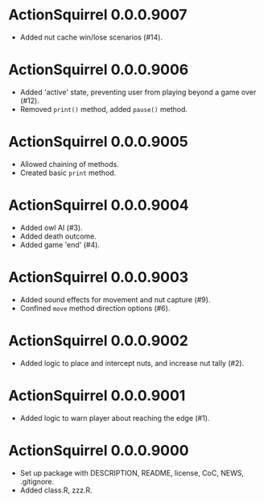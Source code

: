 # ActionSquirrel 0.0.0.9007

* Added nut cache win/lose scenarios (#14).

# ActionSquirrel 0.0.0.9006

* Added 'active' state, preventing user from playing beyond a game over (#12).
* Removed `print()` method, added `pause()` method.

# ActionSquirrel 0.0.0.9005

* Allowed chaining of methods.
* Created basic `print` method.

# ActionSquirrel 0.0.0.9004

* Added owl AI (#3).
* Added death outcome.
* Added game 'end' (#4).

# ActionSquirrel 0.0.0.9003

* Added sound effects for movement and nut capture (#9).
* Confined `move` method direction options (#6).

# ActionSquirrel 0.0.0.9002

* Added logic to place and intercept nuts, and increase nut tally (#2).

# ActionSquirrel 0.0.0.9001

* Added logic to warn player about reaching the edge (#1).

# ActionSquirrel 0.0.0.9000

* Set up package with DESCRIPTION, README, license, CoC, NEWS, .gitignore.
* Added class.R, zzz.R.
